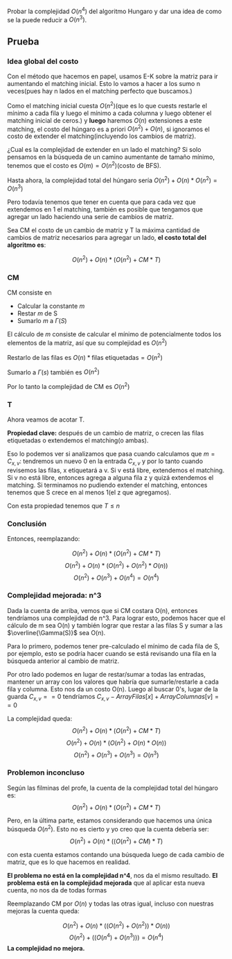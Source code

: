 Probar la complejidad $O(n^4)$ del algoritmo Hungaro y dar una idea de como se la puede reducir a $O(n^3)$.

## Prueba

### Idea global del costo

Con el método que hacemos en papel, usamos E-K sobre la matriz para ir aumentando el matching inicial. Esto lo vamos a hacer a los sumo n veces(pues hay n lados en el matching perfecto que buscamos.)

Como el matching inicial cuesta $O(n^2)$(que es lo que cuests restarle el mínimo a cada fila y luego el mínimo a cada columna y luego obtener el matching inicial de ceros.) y **luego** haremos $O(n)$ extensiones a este matching, el costo del húngaro es a priori $O(n^2) + O(n)$, si ignoramos el costo de extender el matching(incluyendo los cambios de matriz).

¿Cual es la complejidad de extender en un lado el matching? Si solo pensamos en la búsqueda de un camino aumentante de tamaño mínimo, tenemos que el costo es $O(m) = O(n^2)$(costo de BFS).

Hasta ahora, la complejidad total del húngaro sería $O(n^2) + O(n) * O(n^2) = O(n^3)$

Pero todavía tenemos que tener en cuenta que para cada vez que extendemos en 1 el matching, también es posible que tengamos que agregar un lado haciendo una serie de cambios de matriz.

Sea CM el costo de un cambio de matriz y T la máxima cantidad de cambios de matriz necesarios para agregar un lado, **el costo total del algoritmo es**:

$$O(n^2) + O(n) * (O(n^2) + CM * T)$$

### CM
CM consiste en
- Calcular la constante $m$
- Restar $m$ de S 
- Sumarlo $m$ a $\Gamma(S)$

El cálculo de $m$ consiste de calcular el mínimo de potencialmente todos los elementos de la matriz, así que su complejidad es $O(n^2)$

Restarlo de las filas es $O(n) * \text {filas etiquetadas} = O(n^2)$

Sumarlo a $\Gamma(s)$ también es $O(n^2)$

Por lo tanto la complejidad de CM es $O(n^2)$

### T
Ahora veamos de acotar T.

**Propiedad clave:** después de un cambio de matriz, o crecen las filas etiquetadas o extendemos el matching(o ambas).

Eso lo podemos ver si analizamos que pasa cuando calculamos que $m = C_{x, v}$: tendremos un nuevo 0 en la entrada $C_{x,v}$ y por lo tanto cuando revisemos las filas, x etiquetará a v. Si v está libre, extendemos el matching. Si v no está libre, entonces agrega a alguna fila z y quizá extendemos el matching. Si terminamos no pudiendo extender el matching, entonces tenemos que S crece en al menos 1(el z que agregamos).

Con esta propiedad tenemos que $T \le n$ 


### Conclusión
Entonces, reemplazando:

$$O(n^2) + O(n) * (O(n^2) + CM * T)$$
$$O(n^2) + O(n) * (O(n^2) + O(n^2) * O(n))$$
$$O(n^2) + O(n^3) + O(n^4) = O(n^4)$$




### Complejidad mejorada: n^3

Dada la cuenta de arriba, vemos que si CM costara O(n), entonces tendríamos una complejidad de n^3. Para lograr esto, podemos hacer que el cálculo de m sea O(n) y también lograr que restar a las filas S y sumar a las $\overline{\Gamma(S)}$ sea O(n).

Para lo primero, podemos tener pre-calculado el mínimo de cada fila de S, por ejemplo, esto se podría hacer cuando se está revisando una fila en la búsqueda anterior al cambio de matriz.

Por otro lado podemos en lugar de restar/sumar a todas las entradas, mantener un array con los valores que habría que sumarle/restarle a cada fila y columna. Esto nos da un costo O(n). Luego al buscar 0's, lugar de la guarda $C_{x, v} == 0$ tendríamos $C_{x, v} - ArrayFilas[x] + ArrayColumnas[v] == 0$


La complejidad queda:
$$O(n^2) + O(n) * (O(n^2) + CM * T)$$
$$O(n^2) + O(n) * (O(n^2) + O(n) * O(n))$$
$$O(n^2) + O(n^3) + O(n^3) = O(n^3)$$

### Problemon inconcluso
Según las filminas del profe, la cuenta de la complejidad total del húngaro es:
$$O(n^2) + O(n) * (O(n^2) + CM * T)$$

Pero, en la última parte, estamos considerando que hacemos una única búsqueda $O(n^2)$. Esto no es cierto y yo creo que la cuenta debería ser:
$$O(n^2) + O(n) * ((O(n^2) + CM) * T)$$

con esta cuenta estamos contando una búsqueda luego de cada cambio de matriz, que es lo que hacemos en realidad.

**El problema no está en la complejidad n^4**, nos da el mismo resultado. **El problema está en la complejidad mejorada** que al aplicar esta nueva cuenta, no nos da de todas formas

Reemplazando CM por $O(n)$ y todas las otras igual, incluso con nuestras mejoras la cuenta queda:

$$O(n^2) + O(n) * ((O(n^2) + O(n^2)) * O(n))$$
$$O(n^2) + ((O(n^4) + O(n^3))) = O(n^4)$$
**La complejidad no mejora.**

















